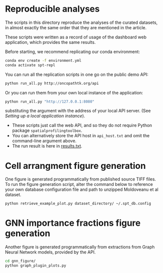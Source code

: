 
# Reproducible analyses

The scripts in this directory reproduce the analyses of the curated datasets, in almost exactly the same order that they are mentioned in the article.

These scripts were written as a record of usage of the dashboard web application, which provides the same results.

Before starting, we recommend replicating our conda environment:

```sh
conda env create -f environment.yml
conda activate spt-repl
```

You can run all the replication scripts in one go on the public demo API:

```sh
python run_all.py http://oncopathtk.org/api
```

Or you can run them from your own local instance of the application:

```sh
python run_all.py "http://127.0.0.1:8080"
```

substituting the argument with the address of your local API server. (See *Setting up a local application instance*).

- These scripts just call the web API, and so they do not require Python package `spatialprofilingtoolbox`.
- You can alternatively store the API host in `api_host.txt` and omit the command-line argument above.
- The run result is here in [results.txt](results.txt).

# Cell arrangment figure generation

One figure is generated programmatically from published source TIFF files.
To run the figure generation script, alter the command below to reference your own database configuration file and path to unzipped Moldoveanu et al dataset.

```bash
python retrieve_example_plot.py dataset_directory/ ~/.spt_db.config
```

# GNN importance fractions figure generation

Another figure is generated programmatically from extractions from Graph Neural Network models, provided by the API.

```bash
cd gnn_figure/
python graph_plugin_plots.py
```
